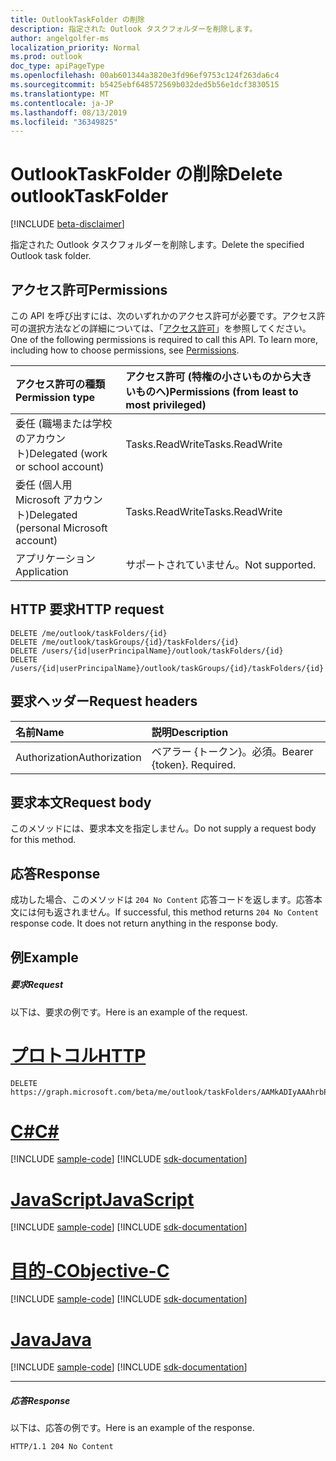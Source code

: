 ```yaml
---
title: OutlookTaskFolder の削除
description: 指定された Outlook タスクフォルダーを削除します。
author: angelgolfer-ms
localization_priority: Normal
ms.prod: outlook
doc_type: apiPageType
ms.openlocfilehash: 00ab601344a3820e3fd96ef9753c124f263da6c4
ms.sourcegitcommit: b5425ebf648572569b032ded5b56e1dcf3830515
ms.translationtype: MT
ms.contentlocale: ja-JP
ms.lasthandoff: 08/13/2019
ms.locfileid: "36349825"
---
```

# <a name="delete-outlooktaskfolder"></a><span data-ttu-id="7b434-103">OutlookTaskFolder の削除</span><span class="sxs-lookup"><span data-stu-id="7b434-103">Delete outlookTaskFolder</span></span>

[!INCLUDE [beta-disclaimer](../../includes/beta-disclaimer.md)]

<span data-ttu-id="7b434-104">指定された Outlook タスクフォルダーを削除します。</span><span class="sxs-lookup"><span data-stu-id="7b434-104">Delete the specified Outlook task folder.</span></span>
## <a name="permissions"></a><span data-ttu-id="7b434-105">アクセス許可</span><span class="sxs-lookup"><span data-stu-id="7b434-105">Permissions</span></span>
<span data-ttu-id="7b434-p101">この API を呼び出すには、次のいずれかのアクセス許可が必要です。アクセス許可の選択方法などの詳細については、「[アクセス許可](/graph/permissions-reference)」を参照してください。</span><span class="sxs-lookup"><span data-stu-id="7b434-p101">One of the following permissions is required to call this API. To learn more, including how to choose permissions, see [Permissions](/graph/permissions-reference).</span></span>

|<span data-ttu-id="7b434-108">アクセス許可の種類</span><span class="sxs-lookup"><span data-stu-id="7b434-108">Permission type</span></span>      | <span data-ttu-id="7b434-109">アクセス許可 (特権の小さいものから大きいものへ)</span><span class="sxs-lookup"><span data-stu-id="7b434-109">Permissions (from least to most privileged)</span></span>              |
|:--------------------|:---------------------------------------------------------|
|<span data-ttu-id="7b434-110">委任 (職場または学校のアカウント)</span><span class="sxs-lookup"><span data-stu-id="7b434-110">Delegated (work or school account)</span></span> | <span data-ttu-id="7b434-111">Tasks.ReadWrite</span><span class="sxs-lookup"><span data-stu-id="7b434-111">Tasks.ReadWrite</span></span>    |
|<span data-ttu-id="7b434-112">委任 (個人用 Microsoft アカウント)</span><span class="sxs-lookup"><span data-stu-id="7b434-112">Delegated (personal Microsoft account)</span></span> | <span data-ttu-id="7b434-113">Tasks.ReadWrite</span><span class="sxs-lookup"><span data-stu-id="7b434-113">Tasks.ReadWrite</span></span>    |
|<span data-ttu-id="7b434-114">アプリケーション</span><span class="sxs-lookup"><span data-stu-id="7b434-114">Application</span></span> | <span data-ttu-id="7b434-115">サポートされていません。</span><span class="sxs-lookup"><span data-stu-id="7b434-115">Not supported.</span></span> |

## <a name="http-request"></a><span data-ttu-id="7b434-116">HTTP 要求</span><span class="sxs-lookup"><span data-stu-id="7b434-116">HTTP request</span></span>
<!-- { "blockType": "ignored" } -->
```http
DELETE /me/outlook/taskFolders/{id}
DELETE /me/outlook/taskGroups/{id}/taskFolders/{id}
DELETE /users/{id|userPrincipalName}/outlook/taskFolders/{id}
DELETE /users/{id|userPrincipalName}/outlook/taskGroups/{id}/taskFolders/{id}
```
## <a name="request-headers"></a><span data-ttu-id="7b434-117">要求ヘッダー</span><span class="sxs-lookup"><span data-stu-id="7b434-117">Request headers</span></span>
| <span data-ttu-id="7b434-118">名前</span><span class="sxs-lookup"><span data-stu-id="7b434-118">Name</span></span>       | <span data-ttu-id="7b434-119">説明</span><span class="sxs-lookup"><span data-stu-id="7b434-119">Description</span></span>|
|:---------------|:----------|
| <span data-ttu-id="7b434-120">Authorization</span><span class="sxs-lookup"><span data-stu-id="7b434-120">Authorization</span></span>  | <span data-ttu-id="7b434-p102">ベアラー {トークン}。必須。</span><span class="sxs-lookup"><span data-stu-id="7b434-p102">Bearer {token}. Required.</span></span> |

## <a name="request-body"></a><span data-ttu-id="7b434-123">要求本文</span><span class="sxs-lookup"><span data-stu-id="7b434-123">Request body</span></span>
<span data-ttu-id="7b434-124">このメソッドには、要求本文を指定しません。</span><span class="sxs-lookup"><span data-stu-id="7b434-124">Do not supply a request body for this method.</span></span>

## <a name="response"></a><span data-ttu-id="7b434-125">応答</span><span class="sxs-lookup"><span data-stu-id="7b434-125">Response</span></span>

<span data-ttu-id="7b434-p103">成功した場合、このメソッドは `204 No Content` 応答コードを返します。応答本文には何も返されません。</span><span class="sxs-lookup"><span data-stu-id="7b434-p103">If successful, this method returns `204 No Content` response code. It does not return anything in the response body.</span></span>

## <a name="example"></a><span data-ttu-id="7b434-128">例</span><span class="sxs-lookup"><span data-stu-id="7b434-128">Example</span></span>
##### <a name="request"></a><span data-ttu-id="7b434-129">要求</span><span class="sxs-lookup"><span data-stu-id="7b434-129">Request</span></span>
<span data-ttu-id="7b434-130">以下は、要求の例です。</span><span class="sxs-lookup"><span data-stu-id="7b434-130">Here is an example of the request.</span></span>

# <a name="httptabhttp"></a>[<span data-ttu-id="7b434-131">プロトコル</span><span class="sxs-lookup"><span data-stu-id="7b434-131">HTTP</span></span>](#tab/http)
<!-- {
  "blockType": "request",
  "name": "delete_outlooktaskfolder"
}-->
```http
DELETE https://graph.microsoft.com/beta/me/outlook/taskFolders/AAMkADIyAAAhrbPXAAA=
```
# <a name="ctabcsharp"></a>[<span data-ttu-id="7b434-132">C#</span><span class="sxs-lookup"><span data-stu-id="7b434-132">C#</span></span>](#tab/csharp)
[!INCLUDE [sample-code](../includes/snippets/csharp/delete-outlooktaskfolder-csharp-snippets.md)]
[!INCLUDE [sdk-documentation](../includes/snippets/snippets-sdk-documentation-link.md)]

# <a name="javascripttabjavascript"></a>[<span data-ttu-id="7b434-133">JavaScript</span><span class="sxs-lookup"><span data-stu-id="7b434-133">JavaScript</span></span>](#tab/javascript)
[!INCLUDE [sample-code](../includes/snippets/javascript/delete-outlooktaskfolder-javascript-snippets.md)]
[!INCLUDE [sdk-documentation](../includes/snippets/snippets-sdk-documentation-link.md)]

# <a name="objective-ctabobjc"></a>[<span data-ttu-id="7b434-134">目的-C</span><span class="sxs-lookup"><span data-stu-id="7b434-134">Objective-C</span></span>](#tab/objc)
[!INCLUDE [sample-code](../includes/snippets/objc/delete-outlooktaskfolder-objc-snippets.md)]
[!INCLUDE [sdk-documentation](../includes/snippets/snippets-sdk-documentation-link.md)]

# <a name="javatabjava"></a>[<span data-ttu-id="7b434-135">Java</span><span class="sxs-lookup"><span data-stu-id="7b434-135">Java</span></span>](#tab/java)
[!INCLUDE [sample-code](../includes/snippets/java/delete-outlooktaskfolder-java-snippets.md)]
[!INCLUDE [sdk-documentation](../includes/snippets/snippets-sdk-documentation-link.md)]

---

##### <a name="response"></a><span data-ttu-id="7b434-136">応答</span><span class="sxs-lookup"><span data-stu-id="7b434-136">Response</span></span>
<span data-ttu-id="7b434-137">以下は、応答の例です。</span><span class="sxs-lookup"><span data-stu-id="7b434-137">Here is an example of the response.</span></span> 
<!-- {
  "blockType": "response",
  "truncated": true
} -->
```http
HTTP/1.1 204 No Content
```

<!-- uuid: 8fcb5dbc-d5aa-4681-8e31-b001d5168d79
2015-10-25 14:57:30 UTC -->
<!--
{
  "type": "#page.annotation",
  "description": "Delete outlookTaskFolder",
  "keywords": "",
  "section": "documentation",
  "tocPath": "",
  "suppressions": [
  ]
}
-->
